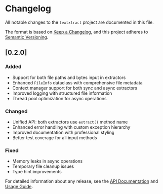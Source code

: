 # Changelog

All notable changes to the `textxtract` project are documented in this file.

The format is based on [Keep a Changelog](https://keepachangelog.com/en/1.0.0/),
and this project adheres to [Semantic Versioning](https://semver.org/spec/v2.0.0.html).

## [0.2.0]

### Added
- Support for both file paths and bytes input in extractors
- Enhanced `FileInfo` dataclass with comprehensive file metadata
- Context manager support for both sync and async extractors
- Improved logging with structured file information
- Thread pool optimization for async operations

### Changed
- Unified API: both extractors use `extract()` method name
- Enhanced error handling with custom exception hierarchy
- Improved documentation with professional styling
- Better test coverage for all input methods

### Fixed
- Memory leaks in async operations
- Temporary file cleanup issues
- Type hint improvements

For detailed information about any release, see the [API Documentation](api.md) and [Usage Guide](usage.md).